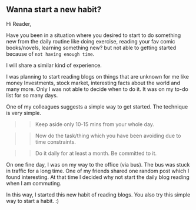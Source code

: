 ## Wanna start a new habit?

Hi Reader,

Have you been in a situation where you desired to start to do something new from the daily routine like doing exercise, 
reading your fav comic books/novels, learning something new? but not able to getting started because of `not having enough time`.

I will share a similar kind of experience.

I was planning to start reading blogs on things that are unknown for me like money Investments, stock market, interesting facts about the world and many more. 
Only I was not able to decide when to do it. It was on my to-do list for so many days.


One of my colleagues suggests a simple way to get started. The technique is very simple.

>> Keep aside only 10-15 mins from your whole day.

>> Now do the task/thing which you have been avoiding due to time constraints.

>> Do it daily for at least a month. Be committed to it.

On one fine day, I was on my way to the office (via bus). The bus was stuck in traffic for a long time.
One of my friends shared one random post which I found interesting. At that time I decided why not start the daily blog reading when I am commuting. 

In this way, I started this new habit of reading blogs. You also try this simple way to start a habit. :)
